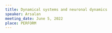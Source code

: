 ```yaml
---
title: Dynamical systems and neuronal dynamics
speaker: Arsalan
meeting_date: June 5, 2022
place: PERFORM
---
```

